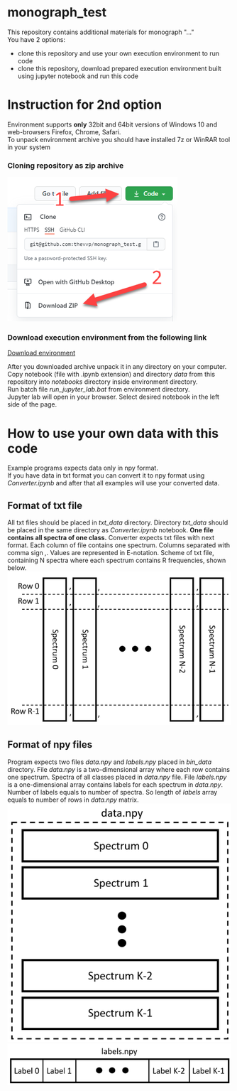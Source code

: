 # monograph_test
This repository contains additional materials for monograph "..."  
You have 2 options:
- clone this repository and use your own execution environment to run code
- clone this repository, download prepared execution environment built using jupyter notebook and run this code

# Instruction for 2nd option
Environment supports **only** 32bit and 64bit versions of Windows 10 and web-browsers Firefox, Chrome, Safari.  
To unpack environment archive you should have installed 7z or WinRAR tool in your system

### Cloning repository as zip archive
![Clone repo help image](ReadMePics/clone_repo.png)

### Download execution environment from the following link
[Download environment](https://drive.google.com/file/d/1kiq_l-r7EfCqmrfZKh_yAmi4dLfqbDKp/view?usp=sharing)

After you downloaded archive unpack it in any directory on your computer.  
Copy notebook (file with .ipynb extension) and directory *data* from this repository into *notebooks* directory inside environment directory.  
Run batch file *run_jupyter_lab.bat* from environment directory.  
Jupyter lab will open in your browser. Select desired notebook in the left side of the page.

# How to use your own data with this code
Example programs expects data only in npy format.  
If you have data in txt format you can convert it to npy format using *Converter.ipynb* and after that all examples will use your converted data.  

## Format of txt file
All txt files should be placed in *txt_data* directory. Directory *txt_data* should be placed in the same directory as *Converter.ipynb* 
notebook. **One file contains all spectra of one class.** Converter expects txt files with next format. Each column of file contains one spectrum. 
Columns separated with comma sign *,*. Values are represented in E-notation. Scheme of txt file, containing N spectra where each spectrum contains 
R frequencies, shown below.  
![txt data format image](ReadMePics/txt_data_format.png)  

## Format of npy files
Program expects two files *data.npy* and *labels.npy* placed in *bin_data* directory. 
File *data.npy* is a two-dimensional array where each row contains one spectrum. Spectra of all classes 
placed in *data.npy* file. File *labels.npy* is a one-dimensional array contains labels for each spectrum in *data.npy*. 
Number of labels equals to number of spectra. So length of *labels* array equals to number of rows in *data.npy* matrix.  
![npy data format image](ReadMePics/npy_data_format.png)  
![npy labels format image](ReadMePics/npy_labels_format.png)  